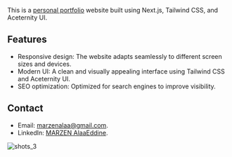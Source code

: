 This is a [personal portfolio](https://ouadhi-portfolio.vercel.app/) website built using Next.js, Tailwind CSS, and Aceternity UI.

## Features

- Responsive design: The website adapts seamlessly to different screen sizes and devices.
- Modern UI: A clean and visually appealing interface using Tailwind CSS and Aceternity UI.
- SEO optimization: Optimized for search engines to improve visibility.

## Contact

- Email: [marzenalaa@gmail.com](mailto:marzenalaa@gmail.com).
- LinkedIn: [MARZEN AlaaEddine](https://www.linkedin.com/in/marzen-alaaeddine/).

![shots_3](https://github.com/user-attachments/assets/55ef987f-16a1-419d-9e9b-ccbacad0998c)
